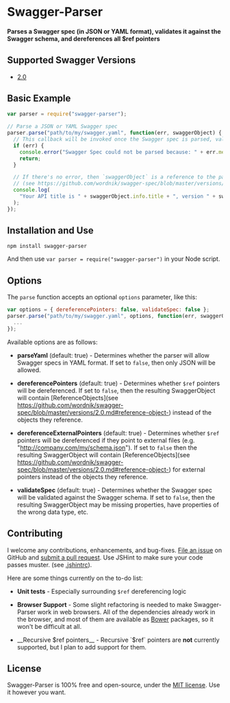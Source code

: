 Swagger-Parser
============================
#### Parses a Swagger spec (in JSON or YAML format), validates it against the Swagger schema, and dereferences all $ref pointers


Supported Swagger Versions
--------------------------
* [2.0](http://github.com/reverb/swagger-spec/blob/master/versions/2.0.md)


Basic Example
--------------------------
````javascript
var parser = require("swagger-parser");

// Parse a JSON or YAML Swagger spec
parser.parse("path/to/my/swagger.yaml", function(err, swaggerObject) {
  // This callback will be invoked once the Swagger spec is parsed, validated, and dereferenced.
  if (err) {
    console.error("Swagger Spec could not be parsed because: " + err.message);
    return;
  }

  // If there's no error, then `swaggerObject` is a reference to the parsed SwaggerObject
  // (see https://github.com/wordnik/swagger-spec/blob/master/versions/2.0.md#swagger-object-)
  console.log(
    "Your API title is " + swaggerObject.info.title + ", version " + swaggerObject.info.version
  );
});

````


Installation and Use
--------------------------

    npm install swagger-parser

And then use  `var parser = require("swagger-parser")` in your Node script.


Options
--------------------------
The `parse` function accepts an optional `options` parameter, like this:
````javascript
var options = { dereferencePointers: false, validateSpec: false };
parser.parse("path/to/my/swagger.yaml", options, function(err, swaggerObject) {
  ...
});
````
Available options are as follows:

* __parseYaml__ (default: true) - 
Determines whether the parser will allow Swagger specs in YAML format.  If set to `false`, then only JSON will be allowed. 

* __dereferencePointers__ (default: true) - 
Determines whether `$ref` pointers will be dereferenced.  If set to `false`, then the resulting SwaggerObject will contain [ReferenceObjects](see https://github.com/wordnik/swagger-spec/blob/master/versions/2.0.md#reference-object-) instead of the objects they reference.

* __dereferenceExternalPointers__ (default: true) - 
Determines whether `$ref` pointers will be dereferenced if they point to external files (e.g. "http://company.com/my/schema.json").  If set to `false` then the resulting SwaggerObject will contain [ReferenceObjects](see https://github.com/wordnik/swagger-spec/blob/master/versions/2.0.md#reference-object-) for external pointers instead of the objects they reference.

* __validateSpec__ (default: true) - 
Determines whether the Swagger spec will be validated against the Swagger schema.  If set to `false`, then the resulting SwaggerObject may be missing properties, have properties of the wrong data type, etc.
 

Contributing
--------------------------
I welcome any contributions, enhancements, and bug-fixes.  [File an issue](https://github.com/BigstickCarpet/swagger-parser/issues) on GitHub and [submit a pull request](https://github.com/BigstickCarpet/swagger-parser/pulls).  Use JSHint to make sure your code passes muster.  (see [.jshintrc](.jshintrc)).

Here are some things currently on the to-do list:

* __Unit tests__ - Especially surrounding `$ref` dereferencing logic

* __Browser Support__ - Some slight refactoring is needed to make Swagger-Parser work in web browsers.  All of the dependencies already work in the browser, and most of them are available as [Bower](http://bower.io) packages, so it won't be difficult at all.

* __Recursive $ref pointers__ - Recursive `$ref` pointers are __not__ currently supported, but I plan to add support for them.


License
--------------------------
Swagger-Parser is 100% free and open-source, under the [MIT license](LICENSE). Use it however you want. 

